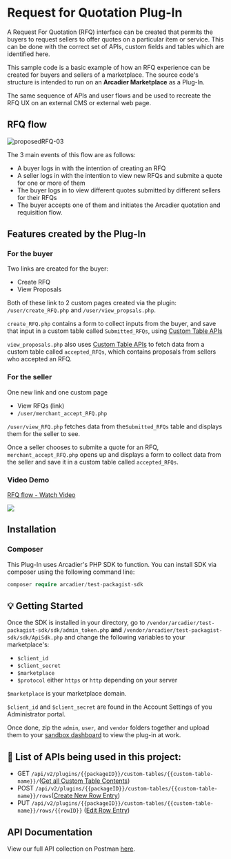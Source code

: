 # Request for Quotation Plug-In

A Request For Quotation (RFQ) interface can be created that permits the buyers to request sellers to offer quotes on a particular item or service. This can be done with the correct set of APIs, custom fields and tables which are identified here.

This sample code is a basic example of how an RFQ experience can be created for buyers and sellers of a marketplace. The source code's structure is intended to run on an **Arcadier Marketplace** as a Plug-In.

The same sequence of APIs and user flows and be used to recreate the RFQ UX on an external CMS or external web page.

## RFQ flow
![proposedRFQ-03](https://user-images.githubusercontent.com/43057493/90701586-794be480-e2bb-11ea-8cd4-9304397cdb21.png)


The 3 main events of this flow are as follows:
* A buyer logs in with the intention of creating an RFQ
* A seller logs in with the intention to view new RFQs and submite a quote for one or more of them
* The buyer logs in to view different quotes submitted by different sellers for their RFQs
* The buyer accepts one of them and initiates the Arcadier quotation and requisition flow.

## Features created by the Plug-In
### For the buyer
Two links are created for the buyer:
* Create RFQ
* View Proposals

Both of these link to 2 custom pages created via the plugin: `/user/create_RFQ.php` and `/user/view_propsals.php`.

`create_RFQ.php` contains a form to collect inputs from the buyer, and save that input in a custom table called `Submitted_RFQs`, using [Custom Table APIs](https://apiv2.arcadier.com/?version=latest#8b187974-39b1-4e90-b63c-b6d1aeeb585f)

`view_proposals.php` also uses [Custom Table APIs](https://apiv2.arcadier.com/?version=latest#8b187974-39b1-4e90-b63c-b6d1aeeb585f) to fetch data from a custom table called `accepted_RFQs`, which contains proposals from sellers who accepted an RFQ.


### For the seller
One new link and one custom page
* View RFQs (link)
* `/user/merchant_accept_RFQ.php`

`/user/view_RFQ.php` fetches data from the`Submitted_RFQs` table and displays them for the seller to see.

Once a seller chooses to submite a quote for an RFQ, `merchant_accept_RFQ.php` opens up and displays a form to collect data from the seller and save it in a custom table called `accepted_RFQs`.

### Video Demo
<p style="align: center;">
<a target="_blank" href="https://www.loom.com/share/f38d387dc228471facd1d856fd8d5204"> <p>RFQ flow - Watch Video</p> <img style="max-width:600px;"  src="https://cdn.loom.com/sessions/thumbnails/f38d387dc228471facd1d856fd8d5204-with-play.gif"> </a></p>

## Installation

### Composer
This Plug-In uses Arcadier's PHP SDK to function. You can install SDK via composer using the following command line:
```php
composer require arcadier/test-packagist-sdk
```



## 💡 Getting Started
Once the SDK is installed in your directory, go to `/vendor/arcadier/test-packagist-sdk/sdk/admin_token.php` **and** `/vendor/arcadier/test-packagist-sdk/sdk/ApiSdk.php` and change the following variables to your marketplace's:
* `$client_id`
* `$client_secret`
* `$marketplace`
* `$protocol` either `https` or `http` depending on your server

`$marketplace` is your marketplace domain.

`$client_id` and `$client_secret` are found in the Account Settings of you Administrator portal.

Once done, zip the `admin`, `user`, and `vendor` folders together and upload them to your [sandbox dashboard](https://dashboard.sandbox.arcadier.io) to view the plug-in at work.

## 🔨 List of APIs being used in this project:
* GET `/api/v2/plugins/{{packageID}}/custom-tables/{{custom-table-name}}/`([Get all Custom Table Contents](https://apiv2.arcadier.com/?version=latest#c562617c-9227-40eb-aafb-83c485757371))
* POST `/api/v2/plugins/{{packageID}}/custom-tables/{{custom-table-name}}/rows`([Create New Row Entry](https://apiv2.arcadier.com/?version=latest#4a9905bd-7054-47b3-b7e9-4d48ffd46fd7))
* PUT `/api/v2/plugins/{{packageID}}/custom-tables/{{custom-table-name}}/rows/{{rowID}}` ([Edit Row Entry](https://apiv2.arcadier.com/?version=latest#1d3b0075-e065-436e-aa03-407e3f6173a3))

## API Documentation
View our full API collection on Postman [here](https://apiv2.arcadier.com). 